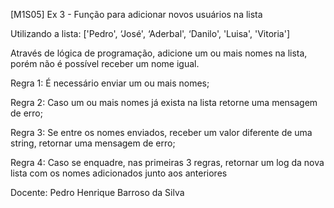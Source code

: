 [M1S05] Ex 3 - Função para adicionar novos usuários na lista

Utilizando a lista: ['Pedro', ‘José', ‘Aderbal', ‘Danilo', 'Luisa', 'Vitoria']

Através de lógica de programação, adicione um ou mais nomes na lista, porém não é possível receber um nome igual.

Regra 1: É necessário enviar um ou mais nomes;

Regra 2: Caso um ou mais nomes já exista na lista retorne uma mensagem de erro;

Regra 3: Se entre os nomes enviados, receber um valor diferente de uma string, retornar uma mensagem de erro;

Regra 4: Caso se enquadre, nas primeiras 3 regras, retornar um log da nova lista com os nomes adicionados junto aos anteriores

Docente: Pedro Henrique Barroso da Silva